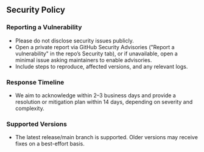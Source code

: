 ## Security Policy

### Reporting a Vulnerability
- Please do not disclose security issues publicly.
- Open a private report via GitHub Security Advisories ("Report a vulnerability" in the repo’s Security tab), or if unavailable, open a minimal issue asking maintainers to enable advisories.
- Include steps to reproduce, affected versions, and any relevant logs.

### Response Timeline
- We aim to acknowledge within 2–3 business days and provide a resolution or mitigation plan within 14 days, depending on severity and complexity.

### Supported Versions
- The latest release/main branch is supported. Older versions may receive fixes on a best-effort basis.

